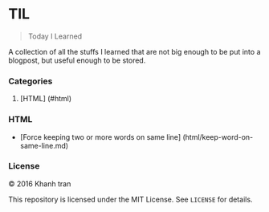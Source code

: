# TIL
> Today I Learned

A collection of all the stuffs I learned that are not big enough to be put into a blogpost, but useful enough to be stored.


### Categories
1. [HTML] (#html)

### HTML
- [Force keeping two or more words on same line] (html/keep-word-on-same-line.md)

### License
&copy; 2016 Khanh tran

This repository is licensed under the MIT License. See `LICENSE` for details.
